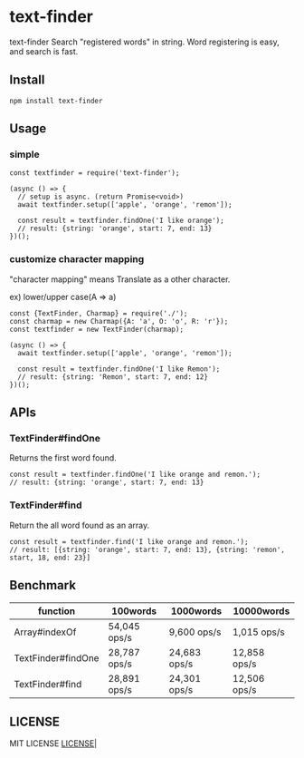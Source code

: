 # text-finder

text-finder Search "registered words" in string.
Word registering is easy, and search is fast.

## Install

```
npm install text-finder
```

## Usage

### simple

```
const textfinder = require('text-finder');

(async () => {
  // setup is async. (return Promise<void>)
  await textfinder.setup(['apple', 'orange', 'remon']);
  
  const result = textfinder.findOne('I like orange');
  // result: {string: 'orange', start: 7, end: 13}
})();
```

### customize character mapping

"character mapping" means Translate as a other character. 

ex) lower/upper case(A => a)

```
const {TextFinder, Charmap} = require('./');
const charmap = new Charmap({A: 'a', O: 'o', R: 'r'});
const textfinder = new TextFinder(charmap);

(async () => {
  await textfinder.setup(['apple', 'orange', 'remon']);
  
  const result = textfinder.findOne('I like Remon');
  // result: {string: 'Remon', start: 7, end: 12}
})();
```

## APIs

### TextFinder#findOne

Returns the first word found.

```
const result = textfinder.findOne('I like orange and remon.');
// result: {string: 'orange', start: 7, end: 13}
```

### TextFinder#find

Return the all word found as an array.

```
const result = textfinder.find('I like orange and remon.');
// result: [{string: 'orange', start: 7, end: 13}, {string: 'remon', start, 18, end: 23}]
```

## Benchmark

| function | 100words | 1000words | 10000words |
|----------|----------|-----------|------------|
| Array#indexOf | 54,045 ops/s | 9,600 ops/s | 1,015 ops/s |
| TextFinder#findOne | 28,787 ops/s | 24,683 ops/s | 12,858 ops/s |
| TextFinder#find | 28,891 ops/s | 24,301 ops/s | 12,506 ops/s

## LICENSE

MIT LICENSE [LICENSE](LICENSE)|
